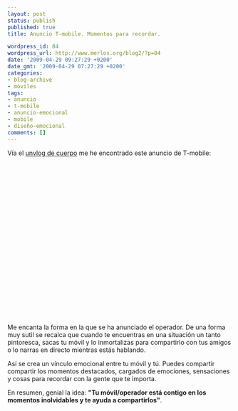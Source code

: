 ```yaml
---
layout: post
status: publish
published: true
title: Anuncio T-mobile. Momentos para recordar.

wordpress_id: 84
wordpress_url: http://www.merlos.org/blog2/?p=84
date: '2009-04-29 09:27:29 +0200'
date_gmt: '2009-04-29 07:27:29 +0200'
categories:
- blog-archive
- moviles
tags:
- anuncio
- t-mobile
- anuncio-emocional
- mobile
- diseño-emocional
comments: []
---
```

<p>Vía el <a title="unvlog fernando cuerpo" href="http://unvlog.com/cuerpo/">unvlog de cuerpo</a> me he encontrado este anuncio de T-mobile:</p>
<p> <object classid="clsid:d27cdb6e-ae6d-11cf-96b8-444553540000" width="425" height="344" codebase="http://download.macromedia.com/pub/shockwave/cabs/flash/swflash.cab#version=6,0,40,0"><param name="allowFullScreen" value="true" /><param name="src" value="http://www.youtube.com/v/VQ3d3KigPQM&amp;rel=0&amp;color1=0xb1b1b1&amp;color2=0xcfcfcf&amp;feature=player_embedded&amp;fs=1" /><embed type="application/x-shockwave-flash" width="425" height="344" src="http://www.youtube.com/v/VQ3d3KigPQM&amp;rel=0&amp;color1=0xb1b1b1&amp;color2=0xcfcfcf&amp;feature=player_embedded&amp;fs=1" allowfullscreen="true"></embed></object></p>
<p>Me encanta la forma en la que se ha anunciado el operador. De una forma muy sutil se recalca que cuando te encuentras en una situación un tanto pintoresca, sacas tu móvil y lo inmortalizas para compartirlo con tus amigos o lo narras en directo mientras estás hablando.</p>
<p>Así se crea un vínculo emocional entre tu móvil y tú. Puedes compartir compartir los momentos destacados, cargados de emociones, sensaciones y cosas para recordar con la gente que te importa.</p>
<p>En resumen, genial la idea: <strong>"Tu móvil/operador está contigo en los momentos inolvidables y te ayuda a compartirlos"</strong>.</p>
